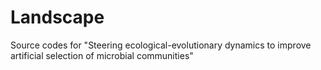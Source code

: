 # Landscape
Source codes for "Steering ecological-evolutionary dynamics to improve  artificial selection of microbial communities"
